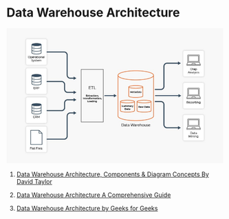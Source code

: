 # Data Warehouse Architecture

![](./dw_architecture.jpeg)

1. [Data Warehouse Architecture, Components & Diagram Concepts By 
    David Taylor](https://www.guru99.com/data-warehouse-architecture.html)

2. [Data Warehouse Architecture A Comprehensive 
   Guide](https://www.thoughtspot.com/data-trends/data-modeling/data-warehouse-architecture)

3. [Data Warehouse Architecture by Geeks for 
    Geeks](https://www.geeksforgeeks.org/data-warehouse-architecture/)


